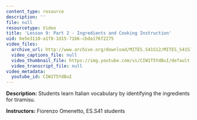 ```yaml
---
content_type: resource
description: ''
file: null
resourcetype: Video
title: 'Lesson 9: Part 2 - Ingredients and Cooking Instruction'
uid: 6e5e3110-a1f8-1d15-71b6-cbda176f2275
video_files:
  archive_url: http://www.archive.org/download/MITES.S41S12/MITES_S41S12_Lesson9_Part2_300k.mp4
  video_captions_file: null
  video_thumbnail_file: https://img.youtube.com/vi/CIW1T5YdBuI/default.jpg
  video_transcript_file: null
video_metadata:
  youtube_id: CIW1T5YdBuI
---
```


**Description:** Students learn Italian vocabulary by identifying the ingredients for tiramisu.

**Instructors:** Fiorenzo Omenetto, ES.S41 students